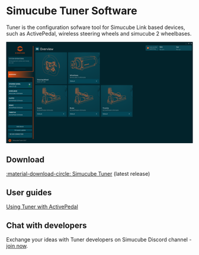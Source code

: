 # Simucube Tuner Software

Tuner is the configuration sofware tool for Simucube Link based devices, such as ActivePedal, wireless steering wheels and simucube 2 wheelbases.

![](overview/assets/Overview.png)

## Download

[:material-download-circle: Simucube Tuner](https://simucubetunerdownloads.s3.eu-west-1.amazonaws.com/SimucubeTunerSetup.exe) (latest release)

## User guides

[Using Tuner with ActivePedal](../ActivePedal/Software/First%20use.md)

## Chat with developers

Exchange your ideas with Tuner developers on Simucube Discord channel - [join now](https://discord.gg/simucube).